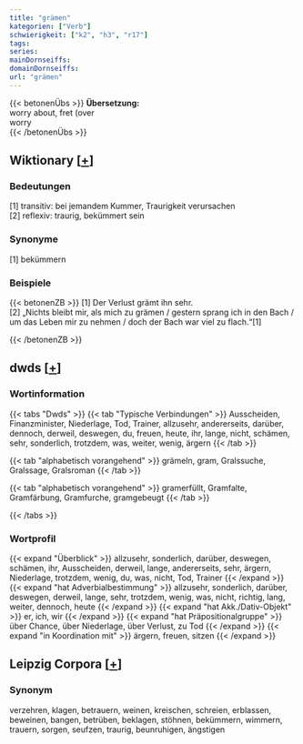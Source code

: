 ```yaml
---
title: "grämen"
kategorien: ["Verb"]
schwierigkeit: ["k2", "h3", "r17"]
tags:
series:
mainDornseiffs:
domainDornseiffs:
url: "grämen"
---
```


{{< betonenÜbs >}}
**Übersetzung:**  
worry about, fret (over  
worry  
{{< /betonenÜbs >}}

## Wiktionary [[+](https://de.wiktionary.org/wiki/grämen)]

### Bedeutungen
[1] transitiv: bei jemandem Kummer, Traurigkeit verursachen  
[2] reflexiv: traurig, bekümmert sein  

### Synonyme
[1] bekümmern  

### Beispiele
{{< betonenZB >}}
[1] Der Verlust grämt ihn sehr.  
[2] „Nichts bleibt mir, als mich zu grämen / gestern sprang ich in den Bach / um das Leben mir zu nehmen / doch der Bach war viel zu flach.“[1]  

{{< /betonenZB >}}


## dwds [[+](https://www.dwds.de/wb/grämen)]

### Wortinformation
{{< tabs "Dwds" >}}
{{< tab "Typische Verbindungen" >}}
Ausscheiden, Finanzminister, Niederlage, Tod, Trainer, allzusehr, andererseits, darüber, dennoch, derweil, deswegen, du, freuen, heute, ihr, lange, nicht, schämen, sehr, sonderlich, trotzdem, was, weiter, wenig, ärgern
{{< /tab >}}

{{< tab "alphabetisch vorangehend" >}}
grämeln, gram, Gralssuche, Gralssage, Gralsroman
{{< /tab >}}

{{< tab "alphabetisch vorangehend" >}}
gramerfüllt, Gramfalte, Gramfärbung, Gramfurche, gramgebeugt
{{< /tab >}}

{{< /tabs >}}

### Wortprofil
{{< expand "Überblick" >}} allzusehr, sonderlich, darüber, deswegen, schämen, ihr, Ausscheiden, derweil, lange, andererseits, sehr, ärgern, Niederlage, trotzdem, wenig, du, was, nicht, Tod, Trainer {{< /expand >}}
{{< expand "hat Adverbialbestimmung" >}} allzusehr, sonderlich, darüber, deswegen, derweil, lange, sehr, trotzdem, wenig, was, nicht, richtig, lang, weiter, dennoch, heute {{< /expand >}}
{{< expand "hat Akk./Dativ-Objekt" >}} er, ich, wir {{< /expand >}}
{{< expand "hat Präpositionalgruppe" >}} über Chance, über Niederlage, über Verlust, zu Tod {{< /expand >}}
{{< expand "in Koordination mit" >}} ärgern, freuen, sitzen {{< /expand >}}

## Leipzig Corpora [[+](https://corpora.uni-leipzig.de/en/res?word=grämen&corpusId=deu_newscrawl-public_2018)]


### Synonym
verzehren, klagen, betrauern, weinen, kreischen, schreien, erblassen, beweinen, bangen, betrüben, beklagen, stöhnen, bekümmern, wimmern, trauern, sorgen, seufzen, traurig, beunruhigen, ängstigen

